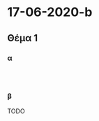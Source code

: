# 17-06-2020-b

## Θέμα 1

### α

```ad-question

```

```ad-note

```

```ad-seealso

```

### β

TODO